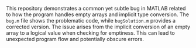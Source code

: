 This repository demonstrates a common yet subtle bug in MATLAB related to how the program handles empty arrays and implicit type conversion.  The `bug.m` file shows the problematic code, while `bugSolution.m` provides a corrected version.  The issue arises from the implicit conversion of an empty array to a logical value when checking for emptiness. This can lead to unexpected program flow and potentially obscure errors.